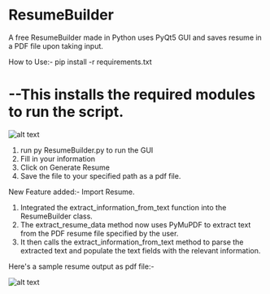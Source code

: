 # ResumeBuilder
A free ResumeBuilder made in Python uses PyQt5 GUI and saves resume in a PDF file upon taking input.

How to Use:-
pip install -r requirements.txt 

<h1> --This installs the required modules to run the script. </h1>

![alt text](https://github.com/afadeofred/ResumeBuilder/blob/main/Screenshot%202024-04-14%20085826.png)

1. run py ResumeBuilder.py to run the GUI
2. Fill in your information
3. Click on Generate Resume
4. Save the file to your specified path as a pdf file.

New Feature added:- Import Resume.
1. Integrated the extract_information_from_text function into the ResumeBuilder class.
2. The extract_resume_data method now uses PyMuPDF to extract text from the PDF resume file specified by the user.
3. It then calls the extract_information_from_text method to parse the extracted text and populate the text fields with the relevant information.

 Here's a sample resume output as pdf file:-

 ![alt text](https://github.com/afadeofred/ResumeBuilder/blob/main/Screenshot%202024-04-12%20145205.png)


